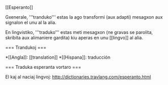 [[Esperanto]]

Gxenerale, '''tranduko''' estas la ago transformi (aux adapti) mesagxon aux signalon el unu al la alia.

En lingvistiko, '''traduko''' estas meti mesagxon (ne gravas se parolita, skribita aux alimaniere gardita) kiu aperas en unu [[lingvo]] al alia. 

=== Trandukoj ===

*[[Angla]]: [[translation]]
*[[Hispana]]: traducción

=== Traduka esperanta vortaro ===

El kaj al naciaj lingvoj: http://dictionaries.travlang.com/esperanto.html